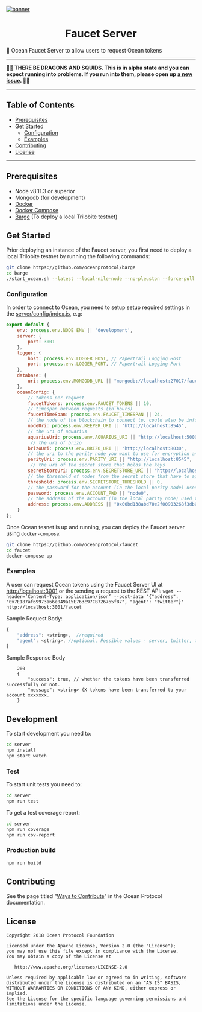 [![banner](https://raw.githubusercontent.com/oceanprotocol/art/master/github/repo-banner%402x.png)](https://oceanprotocol.com)

<h1 align="center">Faucet Server</h1>

🐳 Ocean Faucet Server to allow users to request Ocean tokens

* * *

**🐲🦑 THERE BE DRAGONS AND SQUIDS. This is in alpha state and you can expect running into problems. If you run into them, please open up [a new issue](https://github.com/oceanprotocol/faucet/issues). 🦑🐲**

* * *

## Table of Contents

-   [Prerequisites](#prerequisites)
-   [Get Started](#get-started)
    -   [Configuration](#configuration)
    -   [Examples](#examples)
-   [Contributing](#contributing)
-   [License](#license)

* * *

## Prerequisites

-   Node v8.11.3 or superior
-   Mongodb (for development)
-   [Docker](https://www.docker.com/get-started)
-   [Docker Compose](https://docs.docker.com/compose/)
-   [Barge](https://github.com/oceanprotocol/barge) (To deploy a local Trilobite testnet)

## Get Started

Prior deploying an instance of the Faucet server, you first need to deploy a local Trilobite testnet by running the following commands:

```bash
git clone https://github.com/oceanprotocol/barge
cd barge
./start_ocean.sh --latest --local-nile-node --no-pleuston --force-pull
```

### Configuration

In order to connect to Ocean, you need to setup setup required settings in the [server/config/index.js](server/config/index.js), e.g:

```js
export default {
	env: process.env.NODE_ENV || 'development',
	server: {
		port: 3001
	},
	logger: {
		host: process.env.LOGGER_HOST, // Papertrail Logging Host
		port: process.env.LOGGER_PORT, // Papertrail Logging Port
	},
	database: {
		uri: process.env.MONGODB_URL || "mongodb://localhost:27017/faucetdb"
	},
	oceanConfig: {
		// tokens per request
		faucetTokens: process.env.FAUCET_TOKENS || 10,
		// timespan between requests (in hours)
		faucetTimeSpan: process.env.FAUCET_TIMESPAN || 24,
		// the node of the blockchain to connect to, could also be infura
		nodeUri: process.env.KEEPER_URI || "http://localhost:8545",
		// the uri of aquarius
	    aquariusUri: process.env.AQUARIUS_URI || "http://localhost:5000",
		 // the uri of brizo
	    brizoUri: process.env.BRIZO_URI || "http://localhost:8030",
		// the uri to the parity node you want to use for encryption and decryption
	    parityUri: process.env.PARITY_URI || "http://localhost:8545",
		 // the uri of the secret store that holds the keys
	    secretStoreUri: process.env.SECRETSTORE_URI || "http://localhost:12001",
		// the threshold of nodes from the secret store that have to agree to the decrypt
	    threshold: process.env.SECRETSTORE_THRESHOLD || 0,
		// the password for the account (in the local parity node) used to sign messages for secret store
	    password: process.env.ACCOUNT_PWD || "node0",
		// the address of the account (in the local parity node) used to sign messages for secret store
	    address: process.env.ADDRESS || "0x00bd138abd70e2f00903268f3db08f2d25677c9e",
	}
};
```

Once Ocean tesnet is up and running, you can deploy the Faucet server using `docker-compose`:

```bash
git clone https://github.com/oceanprotocol/faucet
cd faucet
docker-compose up
```

### Examples

A user can request Ocean tokens using the Faucet Server UI at <http://localhost:3001> or the sending a request to the REST API:
 `wget --header=’Content-Type: application/json’ --post-data '{"address": "0x7E187af69973a66e049a15E763c97CB726765f87", "agent": "twitter"}' http://localhost:3001/faucet`

Sample Request Body:

```js
{
    "address": <string>,  //required
    "agent": <string>, //optional, Possible values - server, twitter, telegram, gitter  
}
```

Sample Response Body

```
    200
    {
        "success": true, // whether the tokens have been transferred successfully or not.
        "message": <string> (X tokens have been transferred to your account xxxxxxx.  
    }
```

## Development

To start development you need to:

```bash
cd server
npm install
npm start watch
```

### Test

To start unit tests you need to:

```bash
cd server
npm run test
```

To get a test coverage report:

```bash
cd server
npm run coverage
npm run cov-report
```

### Production build

```bash
npm run build
```

## Contributing

See the page titled "[Ways to Contribute](https://docs.oceanprotocol.com/concepts/contributing/)" in the Ocean Protocol documentation.

## License

```text
Copyright 2018 Ocean Protocol Foundation

Licensed under the Apache License, Version 2.0 (the "License");
you may not use this file except in compliance with the License.
You may obtain a copy of the License at

   http://www.apache.org/licenses/LICENSE-2.0

Unless required by applicable law or agreed to in writing, software
distributed under the License is distributed on an "AS IS" BASIS,
WITHOUT WARRANTIES OR CONDITIONS OF ANY KIND, either express or implied.
See the License for the specific language governing permissions and
limitations under the License.
```
